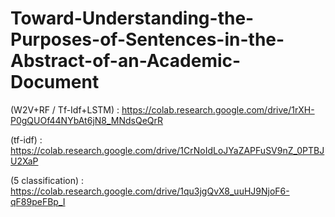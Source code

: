 # Toward-Understanding-the-Purposes-of-Sentences-in-the-Abstract-of-an-Academic-Document



(W2V+RF / Tf-Idf+LSTM) : https://colab.research.google.com/drive/1rXH-P0gQUOf44NYbAt6jN8_MNdsQeQrR

(tf-idf) : https://colab.research.google.com/drive/1CrNoIdLoJYaZAPFuSV9nZ_0PTBJU2XaP

(5 classification) : https://colab.research.google.com/drive/1qu3jgQvX8_uuHJ9NjoF6-qF89peFBp_I
